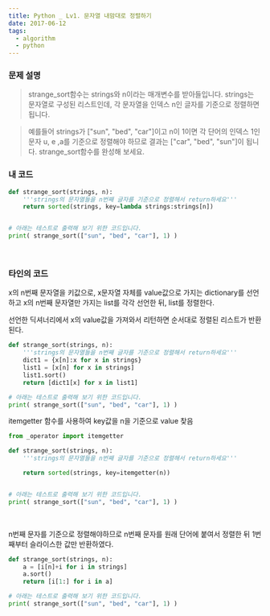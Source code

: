 ```yaml
---
title: Python _ Lv1. 문자열 내맘대로 정렬하기
date: 2017-06-12
tags:
  - algorithm
  - python
---
```


### 문제 설명

> strange_sort함수는 strings와 n이라는 매개변수를 받아들입니다.
strings는 문자열로 구성된 리스트인데, 각 문자열을 인덱스 n인 글자를 기준으로 정렬하면 됩니다.

> 예를들어 strings가 ["sun", "bed", "car"]이고 n이 1이면 각 단어의 인덱스 1인 문자 u, e ,a를 기준으로 정렬해야 하므로 결과는 ["car", "bed", "sun"]이 됩니다.
strange_sort함수를 완성해 보세요.

### 내 코드

```python
def strange_sort(strings, n):
    '''strings의 문자열들을 n번째 글자를 기준으로 정렬해서 return하세요'''
    return sorted(strings, key=lambda strings:strings[n])


# 아래는 테스트로 출력해 보기 위한 코드입니다.
print( strange_sort(["sun", "bed", "car"], 1) )
```

<br>

### 타인의 코드

x의 n번째 문자열을 키값으로, x문자열 자체를 value값으로 가지는 dictionary를 선언하고 x의 n번째 문자열만 가지는 list를 각각 선언한 뒤, list를 정렬한다.

선언한 딕셔너리에서 x의 value값을 가져와서 리턴하면 순서대로 정렬된 리스트가 반환된다.

```python
def strange_sort(strings, n):
    '''strings의 문자열들을 n번째 글자를 기준으로 정렬해서 return하세요'''
    dict1 = {x[n]:x for x in strings}
    list1 = [x[n] for x in strings]
    list1.sort()
    return [dict1[x] for x in list1]

# 아래는 테스트로 출력해 보기 위한 코드입니다.
print( strange_sort(["sun", "bed", "car"], 1) )
```

itemgetter 함수를 사용하여 key값을 n을 기준으로 value 찾음

```python
from _operator import itemgetter

def strange_sort(strings, n):
    '''strings의 문자열들을 n번째 글자를 기준으로 정렬해서 return하세요'''

    return sorted(strings, key=itemgetter(n))


# 아래는 테스트로 출력해 보기 위한 코드입니다.
print( strange_sort(["sun", "bed", "car"], 1) )
```

<br>

n번째 문자를 기준으로 정렬해야하므로 n번째 문자를 원래 단어에 붙여서 정렬한 뒤 1번째부터 슬라이스한 값만 반환하였다.

```python
def strange_sort(strings, n):
    a = [i[n]+i for i in strings]
    a.sort()
    return [i[1:] for i in a]

# 아래는 테스트로 출력해 보기 위한 코드입니다.
print( strange_sort(["sun", "bed", "car"], 1) )
```
